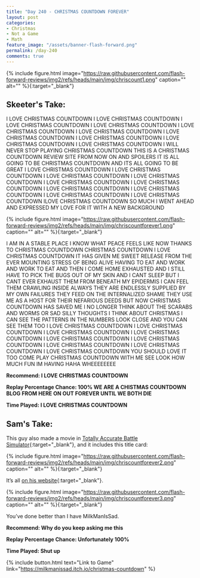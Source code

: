 ```yaml
---
title: "Day 240 - CHRISTMAS COUNTDOWN FOREVER"
layout: post
categories:
- Christmas
- Not a Game
- Math
feature_image: "/assets/banner-flash-forward.png"
permalink: /day-240
comments: true
---
```


{% include figure.html image="https://raw.githubusercontent.com/flash-forward-reviews/img2/refs/heads/main/img/chriscount1.png" caption="" alt="" %}{:target="_blank"}
 
## Skeeter's Take:

I LOVE CHRISTMAS COUNTDOWN I LOVE CHRISTMAS COUNTDOWN I LOVE CHRISTMAS COUNTDOWN I LOVE CHRISTMAS COUNTDOWN I LOVE CHRISTMAS COUNTDOWN I LOVE CHRISTMAS COUNTDOWN I LOVE CHRISTMAS COUNTDOWN I LOVE CHRISTMAS COUNTDOWN I LOVE CHRISTMAS COUNTDOWN I LOVE CHRISTMAS COUNTDOWN I WILL NEVER STOP PLAYING CHRISTMAS COUNTDOWN THIS IS A CHRISTMAS COUNTDOWN REVIEW SITE FROM NOW ON AND SPOILERS IT IS ALL GOING TO BE CHRISTMAS COUNTDOWN AND ITS ALL GOING TO BE GREAT I LOVE CHRISTMAS COUNTDOWN I LOVE CHRISTMAS COUNTDOWN I LOVE CHRISTMAS COUNTDOWN I LOVE CHRISTMAS COUNTDOWN I LOVE CHRISTMAS COUNTDOWN I LOVE CHRISTMAS COUNTDOWN I LOVE CHRISTMAS COUNTDOWN I LOVE CHRISTMAS COUNTDOWN I LOVE CHRISTMAS COUNTDOWN I LOVE CHRISTMAS COUNTDOWN ILOVE CHRISTMAS COUNTDOWN SO MUCH I WENT AHEAD AND EXPRESSED MY LOVE FOR IT WITH A NEW BACKGROUND

{% include figure.html image="https://raw.githubusercontent.com/flash-forward-reviews/img2/refs/heads/main/img/chriscountforever1.png" caption="" alt="" %}{:target="_blank"}

I AM IN A STABLE PLACE I KNOW WHAT PEACE FEELS LIKE NOW THANKS TO CHRISTMAS COUNTDOWN CHRISTMAS COUNTDOWN I LOVE CHRISTMAS COUNTDOWN IT HAS GIVEN ME SWEET RELEASE FROM THE EVER MOUNTING STRESS OF BEING ALIVE HAVING TO EAT AND WORK AND WORK TO EAT AND THEN I COME HOME EXHAUSTED AND I STILL HAVE TO PICK THE BUGS OUT OF MY SKIN AND I CANT SLEEP BUT I CANT EVER EXHAUST THEM FROM BENEATH MY EPIDERMIS I CAN FEEL THEM CRAWLING INSIDE ALWAYS THEY ARE ENDLESSLY SUPPLIED BY MY OWN FAILURES THEY FEED ON THE INTERNALIZED SHAME THEY USE ME AS A HOST FOR THEIR NEFARIOUS DEEDS BUT NOW CHRISTMAS COUNTDOWN HAS SAVED ME I NO LONGER THINK ABOUT THE SCARABS AND WORMS OR SAD SILLY THOUGHTS I THINK ABOUT CHRISTMAS I CAN SEE THE PATTERNS IN THE NUMBERS LOOK CLOSE AND YOU CAN SEE THEM TOO I LOVE CHRISTMAS COUNTDOWN I LOVE CHRISTMAS COUNTDOWN I LOVE CHRISTMAS COUNTDOWN I LOVE CHRISTMAS COUNTDOWN I LOVE CHRISTMAS COUNTDOWN I LOVE CHRISTMAS COUNTDOWN I LOVE CHRISTMAS COUNTDOWN I LOVE CHRISTMAS COUNTDOWN I LOVE CHRISTMAS COUNTDOWN YOU SHOULD LOVE IT TOO COME PLAY CHRISTMAS COUNTDOWN WITH ME SEE LOOK HOW MUCH FUN IM HAVING HAHA WHEEEEEEEE

**Recommend: I LOVE CHRISTMAS COUNTDOWN**

**Replay Percentage Chance: 100% WE ARE A CHISTMAS COUNTDOWN BLOG FROM HERE ON OUT FOREVER UNTIL WE BOTH DIE**

**Time Played: I LOVE CHRISTMAS COUNTDOWN** 

## Sam's Take:

This guy also made a movie in [Totally Accurate Battle Simulator](https://store.steampowered.com/app/508440/Totally_Accurate_Battle_Simulator/){:target="_blank"}, and it includes this title card:

{% include figure.html image="https://raw.githubusercontent.com/flash-forward-reviews/img2/refs/heads/main/img/chriscountforever2.png" caption="" alt="" %}{:target="_blank"}

It’s all [on his website](https://sites.google.com/view/milkmanissad/home){:target="_blank"}.

{% include figure.html image="https://raw.githubusercontent.com/flash-forward-reviews/img2/refs/heads/main/img/chriscountforever3.png" caption="" alt="" %}{:target="_blank"}

You’ve done better than I have MilkManIsSad.

**Recommend: Why do you keep asking me this**

**Replay Percentage Chance: Unfortunately 100%**

**Time Played: Shut up** 

{% include button.html text="Link to Game" link="https://milkmanissad.itch.io/christmas-countdown" %}